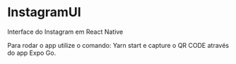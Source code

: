 # InstagramUI
Interface do Instagram em React Native

Para rodar o app utilize o comando: Yarn start e capture o QR CODE através do app Expo Go.
